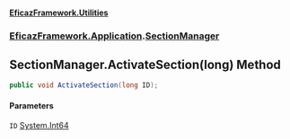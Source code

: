 #### [EficazFramework.Utilities](EficazFrameworkUtilities.md 'EficazFramework Utilities')
### [EficazFramework.Application](EficazFrameworkUtilities.md#EficazFramework.Application 'EficazFramework.Application').[SectionManager](EficazFramework.Application/SectionManager.md 'EficazFramework.Application.SectionManager')

## SectionManager.ActivateSection(long) Method

```csharp
public void ActivateSection(long ID);
```
#### Parameters

<a name='EficazFramework.Application.SectionManager.ActivateSection(long).ID'></a>

`ID` [System.Int64](https://docs.microsoft.com/en-us/dotnet/api/System.Int64 'System.Int64')